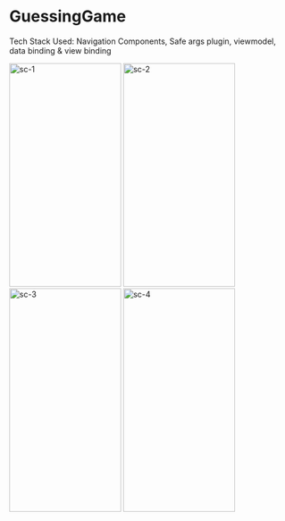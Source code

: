 # GuessingGame
Tech Stack Used: Navigation Components, Safe args plugin, viewmodel, data binding &amp; view binding

<img src="https://github.com/mdshadab41/GuessingGame/assets/97763170/17a321c7-4130-46aa-9b88-6d0975b80ca3" alt="sc-1" width="200" height="400">
<img src="https://github.com/mdshadab41/GuessingGame/assets/97763170/b23bba1f-a45a-491e-9353-bdc4fd12d352" alt="sc-2" width="200" height="400">
<img src="https://github.com/mdshadab41/GuessingGame/assets/97763170/ec3a543b-a323-409d-9e6b-f899dd543344" alt="sc-3" width="200" height="400">
<img src="https://github.com/mdshadab41/GuessingGame/assets/97763170/2dcd1f25-5f52-4c96-b55f-54a75ae0d34b" alt="sc-4" width="200" height="400">





